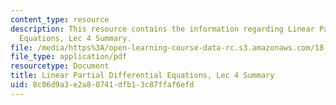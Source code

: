 ```yaml
---
content_type: resource
description: This resource contains the information regarding Linear Partial Differential
  Equations, Lec 4 Summary.
file: /media/https%3A/open-learning-course-data-rc.s3.amazonaws.com/18-303-linear-partial-differential-equations-analysis-and-numerics-fall-2014/8c06d9a3e2a80741dfb13c87ffaf6efd_MIT18_303F14_Lecture4.pdf
file_type: application/pdf
resourcetype: Document
title: Linear Partial Differential Equations, Lec 4 Summary
uid: 8c06d9a3-e2a8-0741-dfb1-3c87ffaf6efd
---
```

